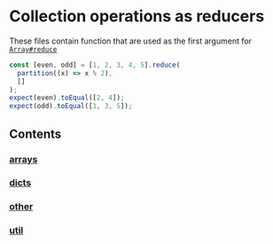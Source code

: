 # Collection operations as reducers

<!-- SUMMARY:START -->

These files contain function that are used as the first argument for [`Array#reduce`](https://developer.mozilla.org/en-US/docs/Web/JavaScript/Reference/Global_Objects/Array/Reduce)

<!-- SUMMARY:END -->

```typescript
const [even, odd] = [1, 2, 3, 4, 5].reduce(
  partition((x) => x % 2),
  []
);
expect(even).toEqual([2, 4]);
expect(odd).toEqual([1, 3, 5]);
```

## Contents

<!-- TOC:START -->
### [arrays](https://github.com/JanMalch/ts-experiments/blob/master/src/collections/operations/reducers/arrays.ts)

### [dicts](https://github.com/JanMalch/ts-experiments/blob/master/src/collections/operations/reducers/dicts.ts)

### [other](https://github.com/JanMalch/ts-experiments/blob/master/src/collections/operations/reducers/other.ts)

### [util](https://github.com/JanMalch/ts-experiments/blob/master/src/collections/operations/reducers/util.ts)
<!-- TOC:END -->
